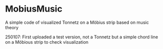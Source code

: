 # MobiusMusic
A simple code of visualized Tonnetz on a Möbius strip based on music theory


250107: First uploaded a test version, not a Tonnetz but a simple chord line on a Möbious strip to check visualization
